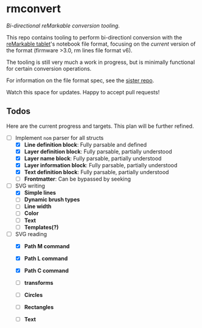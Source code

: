 # rmconvert

*Bi-directional reMarkable conversion tooling.*

This repo contains tooling to perform bi-directionl conversion with the [reMarkable tablet](https://remarkable.com)'s notebook file format, focusing on the *current* version of the format (firmware >3.0, rm lines file format v6). 

The tooling is still very much a work in progress, but is minimally functional for certain conversion operations.

For information on the file format spec, see the [sister repo](https://github.com/YakBarber/remarkable_file_format).

Watch this space for updates. Happy to accept pull requests!

## Todos

Here are the current progress and targets. This plan will be further refined.

- [ ] Implement `nom` parser for all structs
    - [x] **Line definition block**: Fully parsable and defined
    - [x] **Layer definition block**: Fully parsable, partially understood
    - [x] **Layer name block**: Fully parsable, partially understood
    - [x] **Layer information block**: Fully parsable, partially understood
    - [x] **Text definition block**: Fully parsable, partially understood
    - [ ] **Frontmatter**: Can be bypassed by seeking
- [ ] SVG writing
    - [x] **Simple lines**
    - [ ] **Dynamic brush types**
    - [ ] **Line width**
    - [ ] **Color**
    - [ ] **Text**
    - [ ] **Templates(?)**
- [ ] SVG reading
    - [x] **Path M command**
    - [x] **Path L command**
    - [x] **Path C command**
    - [ ] **transforms**
    - [ ] **Circles**
    - [ ] **Rectangles**
    - [ ] **Text**

